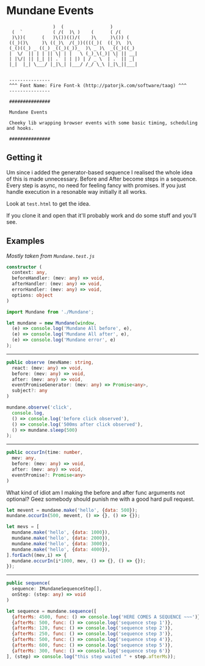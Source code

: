 # Mundane Events

```
                 )  (                 )       
  (  `           ( /(  )\ )    (      ( /(       
  )\))(      (   )\())(()/(    )\     )\()) (    
 ((_)()\     )\ ((_)\  /(_))((((_)(  ((_)\  )\   
 (_()((_) _ ((_) _((_)(_))_  )\ _ )\  _((_)((_)  
 |  \/  || | | || \| | |   \ (_)_\(_)| \| || __| 
 | |\/| || |_| || .` | | |) | / _ \  | .` || _|  
 |_|  |_| \___/ |_|\_| |___/ /_/ \_\ |_|\_||___| 


 ---------------
 ^^^ Font Name: Fire Font-k (http://patorjk.com/software/taag) ^^^
 ---------------

 ###############

 Mundane Events

 Cheeky lib wrapping browser events with some basic timing, scheduling and hooks.

 ###############
```

## Getting it

Um since i added the generator-based sequence I realised the whole idea of
this is made unnecessary. Before and After become steps in a sequence.
Every step is async, no need for feeling fancy with promises. If you 
just handle execution in a resonable way initially it all works.


Look at `test.html` to get the idea.

If you clone it and open that it'll probably work and do some stuff and you'll see. 

## Examples

_Mostly taken from `Mundane.test.js`_

```typescript
constructor (
  context: any,
  beforeHandler: (mev: any) => void,
  afterHandler: (mev: any) => void,
  errorHandler: (mev: any) => void,
  options: object
)
```

```javascript
import Mundane from './Mundane';

let mundane = new Mundane(window,
  (e) => console.log('Mundane All before', e),
  (e) => console.log('Mundane All after', e),
  (e) => console.log('Mundane error', e)
);
```

----

```typescript
public observe (mevName: string, 
  react: (mev: any) => void, 
  before: (mev: any) => void, 
  after: (mev: any) => void, 
  eventPromiseGenerator: (mev: any) => Promise<any>, 
  subject?: any
)

```

```javascript
mundane.observe('click', 
  console.log,
  () => console.log('before click observed'),
  () => console.log('500ms after click observed'),
  () => mundane.sleep(500)
);
```


----

```typescript
public occurIn(time: number, 
  mev: any, 
  before: (mev: any) => void, 
  after: (mev: any) => void, 
  eventPromise?: Promise<any>
) 
```

What kind of idiot am I making the before and after func arguments not optional? Geez somebody should punish me with a good hard pull request.

```javascript
let mevent = mundane.make('hello', {data: 500});
mundane.occurIn(500, mevent, () => {}, () => {});

let mevs = [
  mundane.make('hello', {data: 1000}),
  mundane.make('hello', {data: 2000}),
  mundane.make('hello', {data: 3000}),
  mundane.make('hello', {data: 4000}),
].forEach((mev,i) => {
  mundane.occurIn(i*1000, mev, () => {}, () => {});
});

```

----

```typescript
public sequence(
  sequence: IMundaneSequenceStep[], 
  onStep: (step: any) => void
)
```

```javascript
let sequence = mundane.sequence([
  {afterMs: 4500, func: () => console.log('HERE COMES A SEQUENCE ~~~')},
  {afterMs: 500, func: () => console.log('sequence step 1')},
  {afterMs: 120, func: () => console.log('sequence step 2')},
  {afterMs: 250, func: () => console.log('sequence step 3')},
  {afterMs: 500, func: () => console.log('sequence step 4')},
  {afterMs: 600, func: () => console.log('sequence step 5')},
  {afterMs: 300, func: () => console.log('sequence step 6')}
], (step) => console.log("this step waited " + step.afterMs));
```